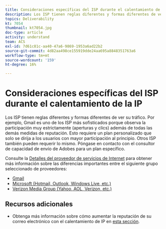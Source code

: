 ```yaml
---
title: Consideraciones específicas del ISP durante el calentamiento de la IP
description: Los ISP tienen reglas diferentes y formas diferentes de ver su tráfico. Esto requiere un plan personalizado que se dirija únicamente a los usuarios con mayor participación al principio.
topics: Deliverability
kt: 7054
thumbnail: kt7054.jpg
doc-type: article
activity: understand
team: ACS
exl-id: 7d61c81c-aa40-47a6-9869-1953a6ad22b2
source-git-commit: 4d82aa498ce155919dde24aa695a8848351763a6
workflow-type: tm+mt
source-wordcount: '159'
ht-degree: 16%

---
```


# Consideraciones específicas del ISP durante el calentamiento de la IP

Los ISP tienen reglas diferentes y formas diferentes de ver su tráfico. Por ejemplo, Gmail es uno de los ISP más sofisticados porque observa la participación muy estrictamente (aperturas y clics) además de todas las demás medidas de reputación. Esto requiere un plan personalizado que solo se dirija a los usuarios con mayor participación al principio. Otros ISP también pueden requerir lo mismo. Póngase en contacto con el consultor de capacidad de envío de Adobes para un plan específico.

Consulte la [Detalles del proveedor de servicios de Internet](/help/internet-service-provider-specifics/overview.md) para obtener más información sobre las diferencias importantes entre el siguiente grupo seleccionado de proveedores:

* [Gmail](/help/internet-service-provider-specifics/gmail.md)
* [Microsoft (Hotmail, Outlook, Windows Live, etc.)](/help/internet-service-provider-specifics/microsoft.md)
* [Verizon Media Group (Yahoo, AOL, Verizon, etc.)](/help/internet-service-provider-specifics/verizon-media-group.md)

## Recursos adicionales

* Obtenga más información sobre cómo aumentar la reputación de su correo electrónico con el calentamiento de IP en [esta sección](/help/additional-resources/increase-reputation-with-ip-warming.md).
